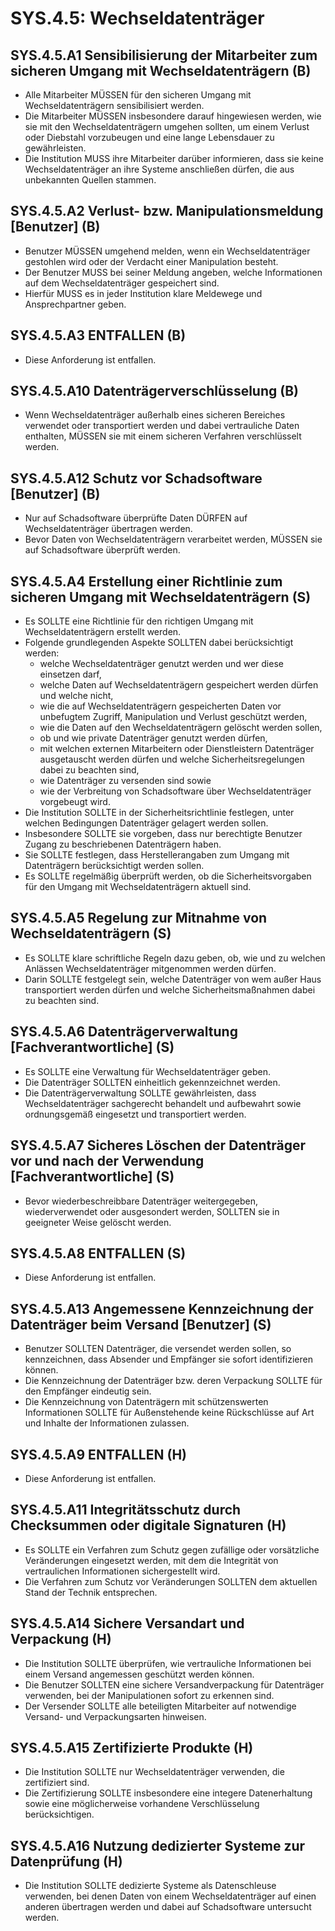 # SYS.4.5: Wechseldatenträger

## SYS.4.5.A1 Sensibilisierung der Mitarbeiter zum sicheren Umgang mit Wechseldatenträgern (B)

- Alle Mitarbeiter MÜSSEN für den sicheren Umgang mit Wechseldatenträgern sensibilisiert werden.
- Die Mitarbeiter MÜSSEN insbesondere darauf hingewiesen werden, wie sie mit den Wechseldatenträgern umgehen sollten, um einem Verlust oder Diebstahl vorzubeugen und eine lange Lebensdauer zu gewährleisten.
- Die Institution MUSS ihre Mitarbeiter darüber informieren, dass sie keine Wechseldatenträger an ihre Systeme anschließen dürfen, die aus unbekannten Quellen stammen.

## SYS.4.5.A2 Verlust- bzw. Manipulationsmeldung [Benutzer] (B)

- Benutzer MÜSSEN umgehend melden, wenn ein Wechseldatenträger gestohlen wird oder der Verdacht einer Manipulation besteht.
- Der Benutzer MUSS bei seiner Meldung angeben, welche Informationen auf dem Wechseldatenträger gespeichert sind.
- Hierfür MUSS es in jeder Institution klare Meldewege und Ansprechpartner geben.

## SYS.4.5.A3 ENTFALLEN (B)

- Diese Anforderung ist entfallen.

## SYS.4.5.A10 Datenträgerverschlüsselung (B)

- Wenn Wechseldatenträger außerhalb eines sicheren Bereiches verwendet oder transportiert werden und dabei vertrauliche Daten enthalten, MÜSSEN sie mit einem sicheren Verfahren verschlüsselt werden.

## SYS.4.5.A12 Schutz vor Schadsoftware [Benutzer] (B)

- Nur auf Schadsoftware überprüfte Daten DÜRFEN auf Wechseldatenträger übertragen werden.
- Bevor Daten von Wechseldatenträgern verarbeitet werden, MÜSSEN sie auf Schadsoftware überprüft werden.

## SYS.4.5.A4 Erstellung einer Richtlinie zum sicheren Umgang mit Wechseldatenträgern (S)

- Es SOLLTE eine Richtlinie für den richtigen Umgang mit Wechseldatenträgern erstellt werden.
- Folgende grundlegenden Aspekte SOLLTEN dabei berücksichtigt werden:
    - welche Wechseldatenträger genutzt werden und wer diese einsetzen darf,
    - welche Daten auf Wechseldatenträgern gespeichert werden dürfen und welche nicht,
    - wie die auf Wechseldatenträgern gespeicherten Daten vor unbefugtem Zugriff, Manipulation und Verlust geschützt werden,
    - wie die Daten auf den Wechseldatenträgern gelöscht werden sollen,
    - ob und wie private Datenträger genutzt werden dürfen,
    - mit welchen externen Mitarbeitern oder Dienstleistern Datenträger ausgetauscht werden dürfen und welche Sicherheitsregelungen dabei zu beachten sind,
    - wie Datenträger zu versenden sind sowie
    - wie der Verbreitung von Schadsoftware über Wechseldatenträger vorgebeugt wird.
- Die Institution SOLLTE in der Sicherheitsrichtlinie festlegen, unter welchen Bedingungen Datenträger gelagert werden sollen.
- Insbesondere SOLLTE sie vorgeben, dass nur berechtigte Benutzer Zugang zu beschriebenen Datenträgern haben.
- Sie SOLLTE festlegen, dass Herstellerangaben zum Umgang mit Datenträgern berücksichtigt werden sollen.
- Es SOLLTE regelmäßig überprüft werden, ob die Sicherheitsvorgaben für den Umgang mit Wechseldatenträgern aktuell sind.

## SYS.4.5.A5 Regelung zur Mitnahme von Wechseldatenträgern (S)

- Es SOLLTE klare schriftliche Regeln dazu geben, ob, wie und zu welchen Anlässen Wechseldatenträger mitgenommen werden dürfen.
- Darin SOLLTE festgelegt sein, welche Datenträger von wem außer Haus transportiert werden dürfen und welche Sicherheitsmaßnahmen dabei zu beachten sind.

## SYS.4.5.A6 Datenträgerverwaltung [Fachverantwortliche] (S)

- Es SOLLTE eine Verwaltung für Wechseldatenträger geben.
- Die Datenträger SOLLTEN einheitlich gekennzeichnet werden.
- Die Datenträgerverwaltung SOLLTE gewährleisten, dass Wechseldatenträger sachgerecht behandelt und aufbewahrt sowie ordnungsgemäß eingesetzt und transportiert werden.

## SYS.4.5.A7 Sicheres Löschen der Datenträger vor und nach der Verwendung [Fachverantwortliche] (S)

- Bevor wiederbeschreibbare Datenträger weitergegeben, wiederverwendet oder ausgesondert werden, SOLLTEN sie in geeigneter Weise gelöscht werden.

## SYS.4.5.A8 ENTFALLEN (S)

- Diese Anforderung ist entfallen.

## SYS.4.5.A13 Angemessene Kennzeichnung der Datenträger beim Versand [Benutzer] (S)

- Benutzer SOLLTEN Datenträger, die versendet werden sollen, so kennzeichnen, dass Absender und Empfänger sie sofort identifizieren können.
- Die Kennzeichnung der Datenträger bzw. deren Verpackung SOLLTE für den Empfänger eindeutig sein.
- Die Kennzeichnung von Datenträgern mit schützenswerten Informationen SOLLTE für Außenstehende keine Rückschlüsse auf Art und Inhalte der Informationen zulassen.

## SYS.4.5.A9 ENTFALLEN (H)

- Diese Anforderung ist entfallen.

## SYS.4.5.A11 Integritätsschutz durch Checksummen oder digitale Signaturen (H)

- Es SOLLTE ein Verfahren zum Schutz gegen zufällige oder vorsätzliche Veränderungen eingesetzt werden, mit dem die Integrität von vertraulichen Informationen sichergestellt wird.
- Die Verfahren zum Schutz vor Veränderungen SOLLTEN dem aktuellen Stand der Technik entsprechen.

## SYS.4.5.A14 Sichere Versandart und Verpackung (H)

- Die Institution SOLLTE überprüfen, wie vertrauliche Informationen bei einem Versand angemessen geschützt werden können.
- Die Benutzer SOLLTEN eine sichere Versandverpackung für Datenträger verwenden, bei der Manipulationen sofort zu erkennen sind.
- Der Versender SOLLTE alle beteiligten Mitarbeiter auf notwendige Versand- und Verpackungsarten hinweisen.

## SYS.4.5.A15 Zertifizierte Produkte (H)

- Die Institution SOLLTE nur Wechseldatenträger verwenden, die zertifiziert sind.
- Die Zertifizierung SOLLTE insbesondere eine integere Datenerhaltung sowie eine möglicherweise vorhandene Verschlüsselung berücksichtigen.

## SYS.4.5.A16 Nutzung dedizierter Systeme zur Datenprüfung (H)

- Die Institution SOLLTE dedizierte Systeme als Datenschleuse verwenden, bei denen Daten von einem Wechseldatenträger auf einen anderen übertragen werden und dabei auf Schadsoftware untersucht werden.


